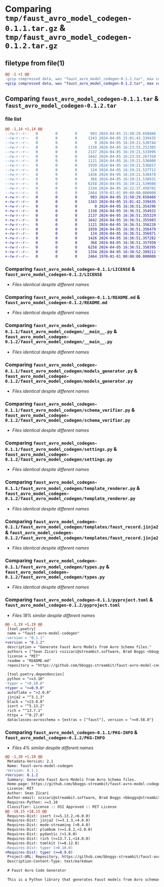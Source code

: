 # Comparing `tmp/faust_avro_model_codegen-0.1.1.tar.gz` & `tmp/faust_avro_model_codegen-0.1.2.tar.gz`

## filetype from file(1)

```diff
@@ -1 +1 @@
-gzip compressed data, was "faust_avro_model_codegen-0.1.1.tar", max compression
+gzip compressed data, was "faust_avro_model_codegen-0.1.2.tar", max compression
```

## Comparing `faust_avro_model_codegen-0.1.1.tar` & `faust_avro_model_codegen-0.1.2.tar`

### file list

```diff
@@ -1,14 +1,14 @@
--rw-r--r--   0        0        0      993 2024-04-05 15:50:29.658466 faust_avro_model_codegen-0.1.1/LICENSE
--rw-r--r--   0        0        0     1343 2024-04-05 15:01:42.339435 faust_avro_model_codegen-0.1.1/README.md
--rw-r--r--   0        0        0        0 2024-04-05 16:19:21.530744 faust_avro_model_codegen-0.1.1/faust_avro_model_codegen/__init__.py
--rw-r--r--   0        0        0     1150 2024-04-05 16:23:55.252305 faust_avro_model_codegen-0.1.1/faust_avro_model_codegen/__main__.py
--rw-r--r--   0        0        0     2137 2024-04-05 16:19:21.533095 faust_avro_model_codegen-0.1.1/faust_avro_model_codegen/models_generator.py
--rw-r--r--   0        0        0     1642 2024-04-05 16:23:55.267358 faust_avro_model_codegen-0.1.1/faust_avro_model_codegen/schema_verifier.py
--rw-r--r--   0        0        0     1121 2024-04-05 16:19:21.536000 faust_avro_model_codegen-0.1.1/faust_avro_model_codegen/settings.py
--rw-r--r--   0        0        0     1939 2024-04-05 16:19:21.536657 faust_avro_model_codegen-0.1.1/faust_avro_model_codegen/template_renderer.py
--rw-r--r--   0        0        0      124 2024-04-05 16:19:21.537712 faust_avro_model_codegen-0.1.1/faust_avro_model_codegen/templates/enum.py.jinja2
--rw-r--r--   0        0        0     1426 2024-04-05 16:19:21.538478 faust_avro_model_codegen-0.1.1/faust_avro_model_codegen/templates/faust_record.jinja2
--rw-r--r--   0        0        0      368 2024-04-05 16:19:21.538931 faust_avro_model_codegen-0.1.1/faust_avro_model_codegen/templates/models.py.jinja2
--rw-r--r--   0        0        0     6258 2024-04-05 16:19:21.539608 faust_avro_model_codegen-0.1.1/faust_avro_model_codegen/types.py
--rw-r--r--   0        0        0     1334 2024-04-05 16:22:37.458702 faust_avro_model_codegen-0.1.1/pyproject.toml
--rw-r--r--   0        0        0     2464 1970-01-01 00:00:00.000000 faust_avro_model_codegen-0.1.1/PKG-INFO
+-rw-r--r--   0        0        0      993 2024-04-05 15:50:29.658466 faust_avro_model_codegen-0.1.2/LICENSE
+-rw-r--r--   0        0        0     1343 2024-04-05 15:01:42.339435 faust_avro_model_codegen-0.1.2/README.md
+-rw-r--r--   0        0        0        0 2024-04-05 16:36:51.354296 faust_avro_model_codegen-0.1.2/faust_avro_model_codegen/__init__.py
+-rw-r--r--   0        0        0     1150 2024-04-05 16:36:51.354932 faust_avro_model_codegen-0.1.2/faust_avro_model_codegen/__main__.py
+-rw-r--r--   0        0        0     2137 2024-04-05 16:36:51.355329 faust_avro_model_codegen-0.1.2/faust_avro_model_codegen/models_generator.py
+-rw-r--r--   0        0        0     1642 2024-04-05 16:36:51.355983 faust_avro_model_codegen-0.1.2/faust_avro_model_codegen/schema_verifier.py
+-rw-r--r--   0        0        0     1121 2024-04-05 16:36:51.356228 faust_avro_model_codegen-0.1.2/faust_avro_model_codegen/settings.py
+-rw-r--r--   0        0        0     1939 2024-04-05 16:36:51.356479 faust_avro_model_codegen-0.1.2/faust_avro_model_codegen/template_renderer.py
+-rw-r--r--   0        0        0      124 2024-04-05 16:36:51.356971 faust_avro_model_codegen-0.1.2/faust_avro_model_codegen/templates/enum.py.jinja2
+-rw-r--r--   0        0        0     1426 2024-04-05 16:36:51.357282 faust_avro_model_codegen-0.1.2/faust_avro_model_codegen/templates/faust_record.jinja2
+-rw-r--r--   0        0        0      368 2024-04-05 16:36:51.357950 faust_avro_model_codegen-0.1.2/faust_avro_model_codegen/templates/models.py.jinja2
+-rw-r--r--   0        0        0     6258 2024-04-05 16:36:51.358395 faust_avro_model_codegen-0.1.2/faust_avro_model_codegen/types.py
+-rw-r--r--   0        0        0     1334 2024-04-05 16:38:52.389211 faust_avro_model_codegen-0.1.2/pyproject.toml
+-rw-r--r--   0        0        0     2464 1970-01-01 00:00:00.000000 faust_avro_model_codegen-0.1.2/PKG-INFO
```

### Comparing `faust_avro_model_codegen-0.1.1/LICENSE` & `faust_avro_model_codegen-0.1.2/LICENSE`

 * *Files identical despite different names*

### Comparing `faust_avro_model_codegen-0.1.1/README.md` & `faust_avro_model_codegen-0.1.2/README.md`

 * *Files identical despite different names*

### Comparing `faust_avro_model_codegen-0.1.1/faust_avro_model_codegen/__main__.py` & `faust_avro_model_codegen-0.1.2/faust_avro_model_codegen/__main__.py`

 * *Files identical despite different names*

### Comparing `faust_avro_model_codegen-0.1.1/faust_avro_model_codegen/models_generator.py` & `faust_avro_model_codegen-0.1.2/faust_avro_model_codegen/models_generator.py`

 * *Files identical despite different names*

### Comparing `faust_avro_model_codegen-0.1.1/faust_avro_model_codegen/schema_verifier.py` & `faust_avro_model_codegen-0.1.2/faust_avro_model_codegen/schema_verifier.py`

 * *Files identical despite different names*

### Comparing `faust_avro_model_codegen-0.1.1/faust_avro_model_codegen/settings.py` & `faust_avro_model_codegen-0.1.2/faust_avro_model_codegen/settings.py`

 * *Files identical despite different names*

### Comparing `faust_avro_model_codegen-0.1.1/faust_avro_model_codegen/template_renderer.py` & `faust_avro_model_codegen-0.1.2/faust_avro_model_codegen/template_renderer.py`

 * *Files identical despite different names*

### Comparing `faust_avro_model_codegen-0.1.1/faust_avro_model_codegen/templates/faust_record.jinja2` & `faust_avro_model_codegen-0.1.2/faust_avro_model_codegen/templates/faust_record.jinja2`

 * *Files identical despite different names*

### Comparing `faust_avro_model_codegen-0.1.1/faust_avro_model_codegen/types.py` & `faust_avro_model_codegen-0.1.2/faust_avro_model_codegen/types.py`

 * *Files identical despite different names*

### Comparing `faust_avro_model_codegen-0.1.1/pyproject.toml` & `faust_avro_model_codegen-0.1.2/pyproject.toml`

 * *Files 18% similar despite different names*

```diff
@@ -1,19 +1,19 @@
 [tool.poetry]
 name = "faust-avro-model-codegen"
-version = "0.1.1"
+version = "0.1.2"
 description = "Generate Faust Avro Models from Avro Schema files."
 authors = ["Sean Zicari <szicari@streambit.software, Brad Boggs <bboggs@streambit.software>"]
 license = "MIT"
 readme = "README.md"
 repository = "https://github.com/bboggs-streambit/faust-avro-model-codegen"
 
 [tool.poetry.dependencies]
 python = ">=3.10"
-typer = ">0.10.0"
+typer = ">=0.9.0"
 autoflake = ">2.0.0"
 jinja2 = "^3.1.3"
 black = ">23.0.0"
 isort = "^5.13.2"
 rich = "^13.7.1"
 httpx = "^0.27.0"
 dataclasses-avroschema = {extras = ["faust"], version = ">=0.58.0"}
```

### Comparing `faust_avro_model_codegen-0.1.1/PKG-INFO` & `faust_avro_model_codegen-0.1.2/PKG-INFO`

 * *Files 4% similar despite different names*

```diff
@@ -1,10 +1,10 @@
 Metadata-Version: 2.1
 Name: faust-avro-model-codegen
-Version: 0.1.1
+Version: 0.1.2
 Summary: Generate Faust Avro Models from Avro Schema files.
 Home-page: https://github.com/bboggs-streambit/faust-avro-model-codegen
 License: MIT
 Author: Sean Zicari
 Author-email: szicari@streambit.software, Brad Boggs <bboggs@streambit.software
 Requires-Python: >=3.10
 Classifier: License :: OSI Approved :: MIT License
@@ -18,15 +18,15 @@
 Requires-Dist: isort (>=5.13.2,<6.0.0)
 Requires-Dist: jinja2 (>=3.1.3,<4.0.0)
 Requires-Dist: mode-streaming (<0.4.0)
 Requires-Dist: plumbum (>=1.8.2,<2.0.0)
 Requires-Dist: pydantic (>1.0.0)
 Requires-Dist: rich (>=13.7.1,<14.0.0)
 Requires-Dist: tomlkit (>=0.12.0)
-Requires-Dist: typer (>0.10.0)
+Requires-Dist: typer (>=0.9.0)
 Project-URL: Repository, https://github.com/bboggs-streambit/faust-avro-model-codegen
 Description-Content-Type: text/markdown
 
 # Faust Avro Code Generator
 
 This is a Python library that generates Faust models from Avro schemas.
```

